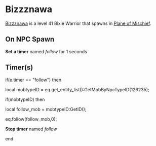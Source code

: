 # Bizzznawa



[Bizzznawa](/npc/126220) is a level 41 Bixie Warrior that spawns in [Plane of Mischief](/zone/126).



## On NPC Spawn

**Set a timer** named *follow* for 1 seconds


## Timer(s)

if(e.timer == "follow") then


local mobtypeID =  eq.get_entity_list():GetMobByNpcTypeID(126235);





if(mobtypeID) then



local follow_mob = mobtypeID:GetID();



eq.follow(follow_mob,0);



**Stop timer** named *follow*

end
